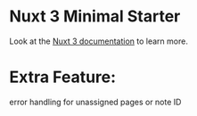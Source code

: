 # Nuxt 3 Minimal Starter

Look at the [Nuxt 3 documentation](https://nuxt.com/docs/getting-started/introduction) to learn more.

# Extra Feature:
error handling for unassigned pages or note ID
